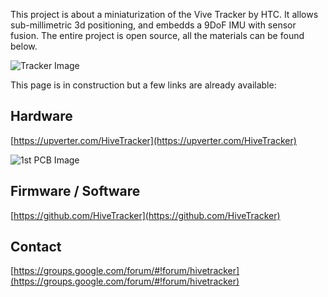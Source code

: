This project is about a miniaturization of the Vive Tracker by HTC.
It allows sub-millimetric 3d positioning, and embedds a 9DoF IMU with sensor fusion.
The entire project is open source, all the materials can be found below.

![Tracker Image](https://www.vive.com/media/filer_public/1d/11/1d11bbe9-5f2d-493e-9d47-ca78ef8c2eea/tracker-s01.png)

This page is in construction but a few links are already available:

## Hardware
[https://upverter.com/HiveTracker](https://upverter.com/HiveTracker)

![1st PCB Image](https://lh3.googleusercontent.com/VUzKZUTzMZx3JfZpcFLnm5LmlM-ChOylAcLgCLGoy4sNAx7ccgSrDOWjXV-vrOj0Noerv9sqyN4zHj8jvw1AEcg2Xq97f_dO97Pmk_zsJlGV6Qe2uJr2zJNJRPeTC2gjampFz7VDsDhQZvVKTPNzXzcyXc_t3IkV1R6Nf_R28vXNk9bhj2KMGr-ewRe9sViffW9yJ2Ngli91bTlZVGVocy9n0PPos81Ow9MuTt5s2UW-fOhviwhK8jX2KwJkfiA85y6iBgqVXBkIzQAtUwpbQb71sVlfupt1Y_Dye59AIQ0CCFYRbNc8wC3_HV7QhIizp1YMzYZTP3oQi-cKC7uaqllp0viJFQRCaSIVnBjrl7BSneobeLLHZ-_-B8TtKBFN-VmV3_qw7dP5W4S8TLQ3dRyyh-PMlLaHpC6nA_ocJ6-QeZFJkovX5w5AGWyMtHEoaTrF6Ry7UYqbhby3X52mhOiuFc97O-oofjtVF4Pkmg3iFnWIDkrsGn9yPpNyvy7nOGaXD3mef98FizytZCfeAbmdnhfXTvxwIdNoUcdKqQWLVzOfeSWdSe_OwdpMXFHMxsdZ96lgQvWHD90xtgJX6oD3lwhX6fUb8Tg6IBM0vac=w1024-h729-no)

## Firmware / Software
[https://github.com/HiveTracker](https://github.com/HiveTracker)

## Contact
[https://groups.google.com/forum/#!forum/hivetracker](https://groups.google.com/forum/#!forum/hivetracker)


